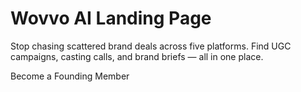 # Wovvo AI Landing Page
Stop chasing scattered brand deals across five platforms. Find UGC campaigns, casting calls, and brand briefs — all in one place.

Become a Founding Member
